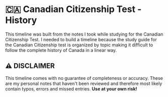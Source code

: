 # :canada: Canadian Citizenship Test - History

This timeline was built from the notes I took while studying for the Canadian Citizenship Test.
I needed to build a timeline because the study guide for the Canadian Citizenship test
is organized by topic making it difficult to follow the complete history of Canada in a linear way.

## :warning: DISCLAIMER

This timeline comes with no guarantee of completeness or accuracy.
These are my personal notes that haven't been reviewed and therefore most likely contain
typos, errors and missed entries.
**Use at your own risk!**
